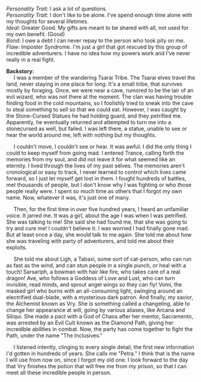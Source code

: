 *Personality Trait:* I ask a lot of questions. \
*Personality Trait:* I don't like to be alone. I've spend enough time alone with my thoughts for several lifetimes. \
*Ideal:* Greater Good. My gifts are meant to be shared with all, not used for my own benefit. (Good) \
*Bond:* I owe a debt I can never repay to the person who took pity on me. \
*Flaw:* Imposter Syndrome. I'm just a girl that got rescued by this group of incredible adventurers. I have no idea how my powers work and I've never really in a real fight. 

**Backstory:** \
&nbsp;&nbsp;&nbsp;&nbsp; I was a member of the wandering Tsarai Tribe. The Tsarai elves travel the land, never staying in one place for long. It's a small tribe, that survives mostly by foraging. Once, we were near a cave, rumored to be the lair of an evil wizard, who was not there at the moment. The clan was having trouble finding food in the cold mountains, so I foolishly tried to sneak into the cave to steal something to sell so that we could eat. However, I was caught by the Stone-Cursed Statues he had holding guard, and they petrified me. Apparently, he eventually returned and attempted to turn me into a stonecursed as well, but failed. I was left there, a statue, unable to see or hear the world around me, left with nothing but my thoughts. 

&nbsp;&nbsp;&nbsp;&nbsp; I couldn't move, I couldn't see or hear. It was awful. I did the only thing I could to keep myself from going mad. I entered Trance, calling forth the memories from my soul, and did not leave it for what seemed like an eternity. I lived through the lives of my past selves. The memories aren't cronological or easy to track, I never learned to control which lives came forward, so I just let myself get lost in them. I fought hundreds of battles, met thousands of people, but I don't know why I was fighting or who those people really were. I spent so much time as others that I forgot my own name. Now, whatever it was, it's just one of many.

&nbsp;&nbsp;&nbsp;&nbsp; Then, for the first time in over five hundred years, I heard an unfamiliar voice. It jarred me. It was a girl, about the age I was when I was petrified. She was talking to me! She said she had found me, that she was going to try and cure me! I couldn't believe it. I was worried I had finally gone mad. But at least once a day, she would talk to me again. She told me about how she was traveling with party of adventurers, and told me about their exploits. 

&nbsp;&nbsp;&nbsp;&nbsp; She told me about Ligh, a Tabaxi, some sort of cat-person, who can run as fast as the wind, and can stun people in a single punch, or heal with a touch! Sarsariph, a bowman with hair like fire, who takes care of a real dragon! Ave, who follows a Goddess of Love and Lust, who can turn invisible, read minds, and sprout angel wings so they can fly! Vomi, the masked girl who burns with an all-consuming light, swinging around an electrified dual-blade, with a mysterious dark patron. And finally, my savior, the Alchemist known as Vry. She is something called a changeling, able to change her appearance at will, going by various aliases, like Arcana and Siliqui. She made a pact with a God of Chaos after her mentor, Sacramento, was arrested by an Evil Cult known as the Diamond Path, giving her incredible abilities in combat. Now, the party has come together to fight the Path, under the name "The Inclusives." 

&nbsp;&nbsp;&nbsp;&nbsp; I listened intently, clinging to every single detail, the first new information I'd gotten in hundreds of years. She calls me "Petra." I think that is the name I will use from now on, since I forgot my old one. I look forward to the day that Vry finishes the potion that will free me from my prison, so that I can meet all these incredible people in person. 
